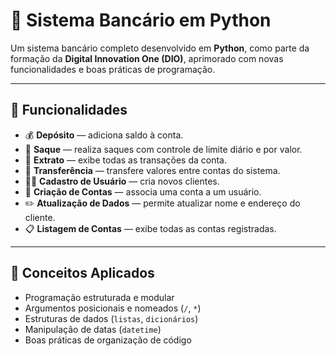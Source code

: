 # 🏦 Sistema Bancário em Python

Um sistema bancário completo desenvolvido em **Python**, como parte da formação da **Digital Innovation One (DIO)**, aprimorado com novas funcionalidades e boas práticas de programação.

---

## 🚀 Funcionalidades

- 💰 **Depósito** — adiciona saldo à conta.
- 💸 **Saque** — realiza saques com controle de limite diário e por valor.
- 📜 **Extrato** — exibe todas as transações da conta.
- 🔁 **Transferência** — transfere valores entre contas do sistema.
- 🧑‍💼 **Cadastro de Usuário** — cria novos clientes.
- 🏦 **Criação de Contas** — associa uma conta a um usuário.
- ✏️ **Atualização de Dados** — permite atualizar nome e endereço do cliente.
- 📋 **Listagem de Contas** — exibe todas as contas registradas.

---

## 🧠 Conceitos Aplicados

- Programação estruturada e modular
- Argumentos posicionais e nomeados (`/`, `*`)
- Estruturas de dados (`listas`, `dicionários`)
- Manipulação de datas (`datetime`)
- Boas práticas de organização de código

